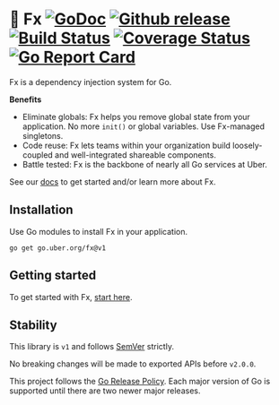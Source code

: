 # :unicorn: Fx [![GoDoc](https://pkg.go.dev/badge/go.uber.org/fx)](https://pkg.go.dev/go.uber.org/fx) [![Github release](https://img.shields.io/github/release/uber-go/fx.svg)](https://github.com/uber-go/fx/releases) [![Build Status](https://github.com/uber-go/fx/actions/workflows/go.yml/badge.svg)](https://github.com/uber-go/fx/actions/workflows/go.yml) [![Coverage Status](https://codecov.io/gh/uber-go/fx/branch/master/graph/badge.svg)](https://codecov.io/gh/uber-go/fx/branch/master) [![Go Report Card](https://goreportcard.com/badge/go.uber.org/fx)](https://goreportcard.com/report/go.uber.org/fx)

Fx is a dependency injection system for Go.

**Benefits**

- Eliminate globals: Fx helps you remove global state from your application.
  No more `init()` or global variables. Use Fx-managed singletons.
- Code reuse: Fx lets teams within your organization build loosely-coupled
  and well-integrated shareable components.
- Battle tested: Fx is the backbone of nearly all Go services at Uber.

See our [docs](https://uber-go.github.io/fx/) to get started and/or
learn more about Fx.

## Installation

Use Go modules to install Fx in your application.

```shell
go get go.uber.org/fx@v1
```

## Getting started

To get started with Fx, [start here](docs/get-started/README.md).

## Stability

This library is `v1` and follows [SemVer](http://semver.org/) strictly.

No breaking changes will be made to exported APIs before `v2.0.0`.

This project follows the [Go Release Policy](https://golang.org/doc/devel/release.html#policy). Each major
version of Go is supported until there are two newer major releases.
